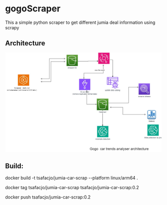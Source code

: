 # gogoScraper

This a simple python scraper to get different jumia  deal information using scrapy

## Architecture 

![Architecture de gogo car trends ](img/gogo_car_analyzer.jpg "Architecture")


## Build:

 docker build -t tsafacjo/jumia-car-scrap --platform linux/arm64 .
 
 docker tag tsafacjo/jumia-car-scrap  tsafacjo/jumia-car-scrap:0.2

 docker push tsafacjo/jumia-car-scrap:0.2   



